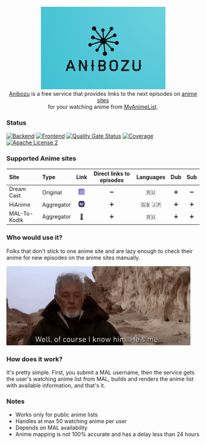 <p align="center">
  <img width="325" height="215" alt="anibozu-logo" src="https://raw.githubusercontent.com/nasirov/anibozu/main/frontend/img/logo.png"> <br>
  <a href="https://anibozu.nasirov.info/">Anibozu</a> is a free service that provides links to the next episodes on 
  <a href="https://github.com/nasirov/anibozu#supported-anime-sites">anime sites</a> <br>
  for your watching anime from <a href="https://myanimelist.net/">MyAnimeList</a>. <br>
</p>

### Status

[![Backend](https://github.com/nasirov/anibozu/actions/workflows/backend-on_push.yaml/badge.svg)](https://github.com/nasirov/anibozu/actions/workflows/backend-on_push.yaml)
[![Frontend](https://github.com/nasirov/anibozu/actions/workflows/frontend-on_push.yaml/badge.svg)](https://github.com/nasirov/anibozu/actions/workflows/frontend-on_push.yaml)
[![Quality Gate Status](https://sonarcloud.io/api/project_badges/measure?project=nasirov_anibozu&metric=alert_status)](https://sonarcloud.io/dashboard?id=nasirov_anibozu)
[![Coverage](https://sonarcloud.io/api/project_badges/measure?project=nasirov_anibozu&metric=coverage)](https://sonarcloud.io/dashboard?id=nasirov_anibozu)
[![Apache License 2](https://img.shields.io/badge/license-ASF2-blue.svg)](https://www.apache.org/licenses/LICENSE-2.0.txt)

### Supported Anime sites

| Site         | Type        |                                    Link                                     | Direct links to episodes | Languages |        Dub        |        Sub         |
|:-------------|:------------|:---------------------------------------------------------------------------:|:------------------------:|:---------:|:-----------------:|:------------------:|
| Dream Cast   | Original    | [![dream_cast](/images/favicons/dream_cast.png)](https://dreamerscast.com/) |    :heavy_minus_sign:    |   :ru:    | :heavy_plus_sign: | :heavy_minus_sign: |
| HiAnime      | Aggregator  |      [![hi_anime](/images/favicons/hi_anime.png)](https://hianime.to/)      |    :heavy_plus_sign:     | :uk: :jp: | :heavy_plus_sign: | :heavy_plus_sign:  |
| MAL-To-Kodik | Aggregator  |      [:link:](https://github.com/mal-to-kodik/mal-to-kodik.github.io)       |    :heavy_plus_sign:     |   :ru:    | :heavy_plus_sign: | :heavy_plus_sign:  |

### Who would use it?

Folks that don't stick to one anime site and are lazy enough to check their anime for new episodes on the anime sites manually.

<img alt="sw_obi_wan" src="https://raw.githubusercontent.com/nasirov/anibozu/main/images/extra/sw_obi_wan.gif">

### How does it work?

It's pretty simple. First, you submit a MAL username, then the service gets the user's watching anime list from MAL, builds and renders the
anime list with available information, and that's it.

### Notes

- Works only for public anime lists
- Handles at max 50 watching anime per user
- Depends on MAL availability
- Anime mapping is not 100% accurate and has a delay less than 24 hours